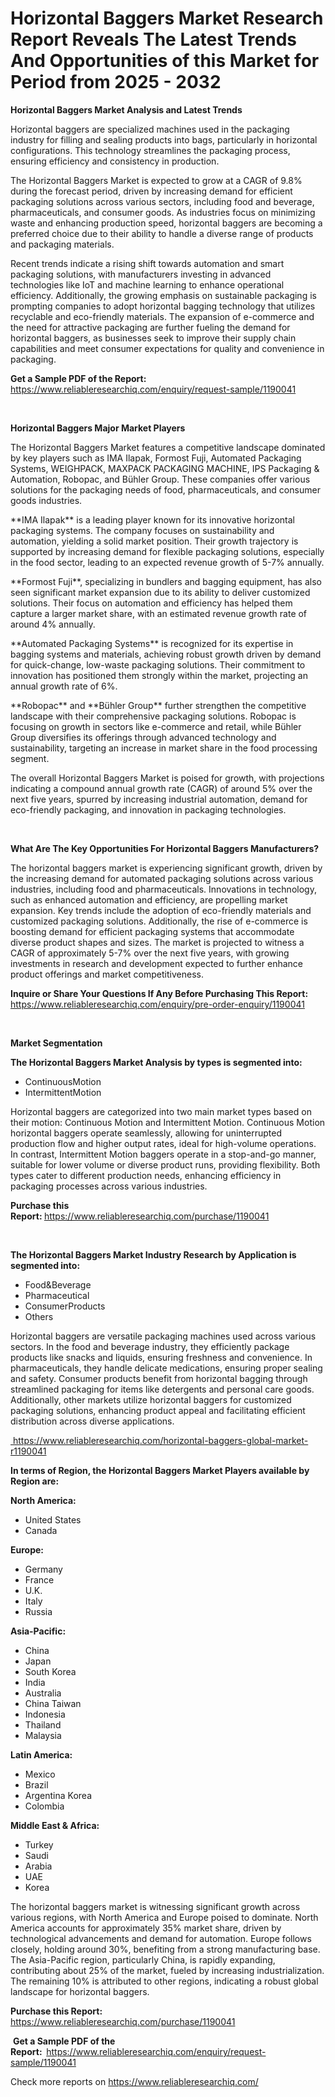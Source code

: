 <p><h1>Horizontal Baggers Market Research Report Reveals The Latest Trends And Opportunities of this Market for Period from 2025 - 2032</h1></p><p><strong>Horizontal Baggers Market Analysis and Latest Trends</strong></p>
<p><p>Horizontal baggers are specialized machines used in the packaging industry for filling and sealing products into bags, particularly in horizontal configurations. This technology streamlines the packaging process, ensuring efficiency and consistency in production.</p><p>The Horizontal Baggers Market is expected to grow at a CAGR of 9.8% during the forecast period, driven by increasing demand for efficient packaging solutions across various sectors, including food and beverage, pharmaceuticals, and consumer goods. As industries focus on minimizing waste and enhancing production speed, horizontal baggers are becoming a preferred choice due to their ability to handle a diverse range of products and packaging materials.</p><p>Recent trends indicate a rising shift towards automation and smart packaging solutions, with manufacturers investing in advanced technologies like IoT and machine learning to enhance operational efficiency. Additionally, the growing emphasis on sustainable packaging is prompting companies to adopt horizontal bagging technology that utilizes recyclable and eco-friendly materials. The expansion of e-commerce and the need for attractive packaging are further fueling the demand for horizontal baggers, as businesses seek to improve their supply chain capabilities and meet consumer expectations for quality and convenience in packaging.</p></p>
<p><strong>Get a Sample PDF of the Report:&nbsp;</strong> <a href="https://www.reliableresearchiq.com/enquiry/request-sample/1190041?utm_campaign=2273&utm_medium=2&utm_source=Github&utm_content=ia&utm_term=21022025&utm_id=horizontal-baggers">https://www.reliableresearchiq.com/enquiry/request-sample/1190041</a></p>
<p>&nbsp;</p>
<p><strong>Horizontal Baggers Major Market Players</strong></p>
<p><p>The Horizontal Baggers Market features a competitive landscape dominated by key players such as IMA Ilapak, Formost Fuji, Automated Packaging Systems, WEIGHPACK, MAXPACK PACKAGING MACHINE, IPS Packaging & Automation, Robopac, and Bühler Group. These companies offer various solutions for the packaging needs of food, pharmaceuticals, and consumer goods industries.</p><p>**IMA Ilapak** is a leading player known for its innovative horizontal packaging systems. The company focuses on sustainability and automation, yielding a solid market position. Their growth trajectory is supported by increasing demand for flexible packaging solutions, especially in the food sector, leading to an expected revenue growth of 5-7% annually.</p><p>**Formost Fuji**, specializing in bundlers and bagging equipment, has also seen significant market expansion due to its ability to deliver customized solutions. Their focus on automation and efficiency has helped them capture a larger market share, with an estimated revenue growth rate of around 4% annually.</p><p>**Automated Packaging Systems** is recognized for its expertise in bagging systems and materials, achieving robust growth driven by demand for quick-change, low-waste packaging solutions. Their commitment to innovation has positioned them strongly within the market, projecting an annual growth rate of 6%.</p><p>**Robopac** and **Bühler Group** further strengthen the competitive landscape with their comprehensive packaging solutions. Robopac is focusing on growth in sectors like e-commerce and retail, while Bühler Group diversifies its offerings through advanced technology and sustainability, targeting an increase in market share in the food processing segment.</p><p>The overall Horizontal Baggers Market is poised for growth, with projections indicating a compound annual growth rate (CAGR) of around 5% over the next five years, spurred by increasing industrial automation, demand for eco-friendly packaging, and innovation in packaging technologies.</p></p>
<p>&nbsp;</p>
<p><strong>What Are The Key Opportunities For Horizontal Baggers Manufacturers?</strong></p>
<p><p>The horizontal baggers market is experiencing significant growth, driven by the increasing demand for automated packaging solutions across various industries, including food and pharmaceuticals. Innovations in technology, such as enhanced automation and efficiency, are propelling market expansion. Key trends include the adoption of eco-friendly materials and customized packaging solutions. Additionally, the rise of e-commerce is boosting demand for efficient packaging systems that accommodate diverse product shapes and sizes. The market is projected to witness a CAGR of approximately 5-7% over the next five years, with growing investments in research and development expected to further enhance product offerings and market competitiveness.</p></p>
<p><strong>Inquire or Share Your Questions If Any Before Purchasing This Report:</strong> <a href="https://www.reliableresearchiq.com/enquiry/pre-order-enquiry/1190041?utm_campaign=2273&utm_medium=2&utm_source=Github&utm_content=ia&utm_term=21022025&utm_id=horizontal-baggers">https://www.reliableresearchiq.com/enquiry/pre-order-enquiry/1190041</a></p>
<p>&nbsp;</p>
<p><strong>Market Segmentation</strong></p>
<p><strong>The Horizontal Baggers Market Analysis by types is segmented into:</strong></p>
<p><ul><li>ContinuousMotion</li><li>IntermittentMotion</li></ul></p>
<p><p>Horizontal baggers are categorized into two main market types based on their motion: Continuous Motion and Intermittent Motion. Continuous Motion horizontal baggers operate seamlessly, allowing for uninterrupted production flow and higher output rates, ideal for high-volume operations. In contrast, Intermittent Motion baggers operate in a stop-and-go manner, suitable for lower volume or diverse product runs, providing flexibility. Both types cater to different production needs, enhancing efficiency in packaging processes across various industries.</p></p>
<p><strong>Purchase this Report:&nbsp;</strong><a href="https://www.reliableresearchiq.com/purchase/1190041?utm_campaign=2273&utm_medium=2&utm_source=Github&utm_content=ia&utm_term=21022025&utm_id=horizontal-baggers">https://www.reliableresearchiq.com/purchase/1190041</a></p>
<p>&nbsp;</p>
<p><strong>The Horizontal Baggers Market Industry Research by Application is segmented into:</strong></p>
<p><ul><li>Food&Beverage</li><li>Pharmaceutical</li><li>ConsumerProducts</li><li>Others</li></ul></p>
<p><p>Horizontal baggers are versatile packaging machines used across various sectors. In the food and beverage industry, they efficiently package products like snacks and liquids, ensuring freshness and convenience. In pharmaceuticals, they handle delicate medications, ensuring proper sealing and safety. Consumer products benefit from horizontal bagging through streamlined packaging for items like detergents and personal care goods. Additionally, other markets utilize horizontal baggers for customized packaging solutions, enhancing product appeal and facilitating efficient distribution across diverse applications.</p></p>
<p><a href="https://www.reliableresearchiq.com/horizontal-baggers-global-market-r1190041?utm_campaign=2273&utm_medium=2&utm_source=Github&utm_content=ia&utm_term=21022025&utm_id=horizontal-baggers">&nbsp;https://www.reliableresearchiq.com/horizontal-baggers-global-market-r1190041</a></p>
<p><strong>In terms of Region, the Horizontal Baggers Market Players available by Region are:</strong></p>
<p>
    <p> <strong> North America: </strong>
        <ul>
            <li>United States</li>
            <li>Canada</li>
        </ul>
        </p> 
    <p> <strong> Europe: </strong>
        <ul>
            <li>Germany</li>
            <li>France</li>
            <li>U.K.</li>
            <li>Italy</li>
            <li>Russia</li>
        </ul>
        </p> 
    <p> <strong> Asia-Pacific: </strong>
        <ul>
            <li>China</li>
            <li>Japan</li>
            <li>South Korea</li>
            <li>India</li>
            <li>Australia</li>
            <li>China Taiwan</li>
            <li>Indonesia</li>
            <li>Thailand</li>
            <li>Malaysia</li>
        </ul>
        </p> 
    <p> <strong> Latin America: </strong>
        <ul>
            <li>Mexico</li>
            <li>Brazil</li>
            <li>Argentina Korea</li>
            <li>Colombia</li>
        </ul>
        </p> 
    <p> <strong> Middle East & Africa: </strong>
        <ul>
            <li>Turkey</li>
            <li>Saudi</li>
            <li>Arabia</li>
            <li>UAE</li>
            <li>Korea</li>
        </ul>
    </p>
    </p>
<p><p>The horizontal baggers market is witnessing significant growth across various regions, with North America and Europe poised to dominate. North America accounts for approximately 35% market share, driven by technological advancements and demand for automation. Europe follows closely, holding around 30%, benefiting from a strong manufacturing base. The Asia-Pacific region, particularly China, is rapidly expanding, contributing about 25% of the market, fueled by increasing industrialization. The remaining 10% is attributed to other regions, indicating a robust global landscape for horizontal baggers.</p></p>
<p><strong>Purchase this Report: </strong><a href="https://www.reliableresearchiq.com/purchase/1190041?utm_campaign=2273&utm_medium=2&utm_source=Github&utm_content=ia&utm_term=21022025&utm_id=horizontal-baggers">https://www.reliableresearchiq.com/purchase/1190041</a></p>
<p>&nbsp;<strong>Get a Sample PDF of the Report:&nbsp;&nbsp;</strong><a href="https://www.reliableresearchiq.com/enquiry/request-sample/1190041?utm_campaign=2273&utm_medium=2&utm_source=Github&utm_content=ia&utm_term=21022025&utm_id=horizontal-baggers">https://www.reliableresearchiq.com/enquiry/request-sample/1190041</a></p>
<p><strong></strong></p>
<p>Check more reports on <a href="https://www.reliableresearchiq.com/?utm_campaign=2273&utm_medium=2&utm_source=Github&utm_content=ia&utm_term=21022025&utm_id=horizontal-baggers">https://www.reliableresearchiq.com/</a></p>